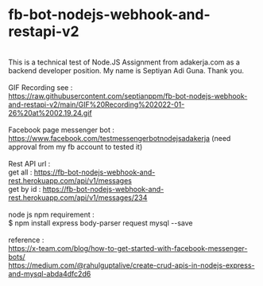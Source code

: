 # fb-bot-nodejs-webhook-and-restapi-v2
 
<br />This is a technical test of Node.JS Assignment from adakerja.com as a backend developer position. My name is Septiyan Adi Guna. Thank you.
<br />
<br />GIF Recording see :
<br />https://raw.githubusercontent.com/septianppm/fb-bot-nodejs-webhook-and-restapi-v2/main/GIF%20Recording%202022-01-26%20at%2002.19.24.gif
<br />
<br />Facebook page messenger bot :
<br />https://www.facebook.com/testmessengerbotnodejsadakerja (need approval from my fb account to tested it)
<br />
<br />Rest API url :
<br />get all : https://fb-bot-nodejs-webhook-and-rest.herokuapp.com/api/v1/messages
<br />get by id : https://fb-bot-nodejs-webhook-and-rest.herokuapp.com/api/v1/messages/234
<br />
<br />node js npm requirement :
<br />$ npm install express body-parser request mysql --save
<br />
<br />reference :
<br />https://x-team.com/blog/how-to-get-started-with-facebook-messenger-bots/
<br />https://medium.com/@rahulguptalive/create-crud-apis-in-nodejs-express-and-mysql-abda4dfc2d6
